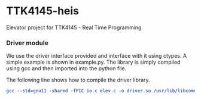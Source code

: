 # TTK4145-heis
Elevator project for TTK4145 - Real Time Programming

### Driver module
We use the driver interface provided and interface with it using ctypes.
A simple example is shown in example.py. The library is simply compiled using gcc
and then imported into the python file.

The following line shows how to compile the driver library.

``` cmake
gcc --std=gnu11 -shared -fPIC io.c elev.c -o driver.so /usr/lib/libcomedi.so
```

